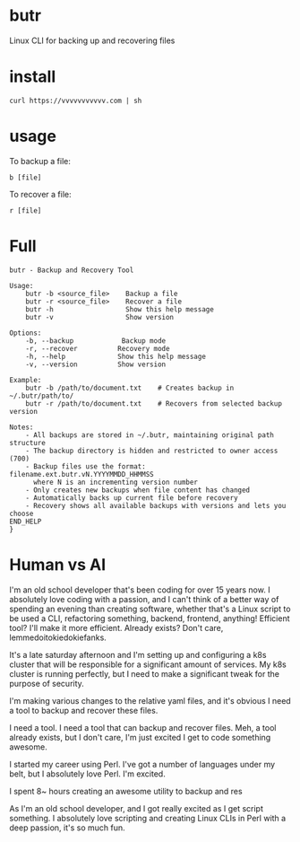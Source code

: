 # butr
Linux CLI for backing up and recovering files

# install

```
curl https://vvvvvvvvvvv.com | sh
```

# usage

To backup a file:
```
b [file]
```

To recover a file:
```
r [file]
```

# Full
```
butr - Backup and Recovery Tool

Usage:
    butr -b <source_file>    Backup a file
    butr -r <source_file>    Recover a file
    butr -h                  Show this help message
    butr -v                  Show version

Options:
    -b, --backup            Backup mode
    -r, --recover          Recovery mode
    -h, --help             Show this help message
    -v, --version          Show version

Example:
    butr -b /path/to/document.txt    # Creates backup in ~/.butr/path/to/
    butr -r /path/to/document.txt    # Recovers from selected backup version

Notes:
    - All backups are stored in ~/.butr, maintaining original path structure
    - The backup directory is hidden and restricted to owner access (700)
    - Backup files use the format: filename.ext.butr.vN.YYYYMMDD_HHMMSS
      where N is an incrementing version number
    - Only creates new backups when file content has changed
    - Automatically backs up current file before recovery
    - Recovery shows all available backups with versions and lets you choose
END_HELP
}

```

# Human vs AI

I'm an old school developer that's been coding for over 15 years now. I absolutely love coding with a passion, and I can't think of a better way of spending an evening than creating software, whether that's a Linux script to be used a CLI, refactoring something, backend, frontend, anything! Efficient tool? I'll make it more efficient. Already exists? Don't care, lemmedoitokiedokiefanks. 

It's a late saturday afternoon and I'm setting up and configuring a k8s cluster that will be responsible for a significant amount of services. My k8s cluster is running perfectly, but I need to make a significant tweak for the purpose of security.

I'm making various changes to the relative yaml files, and it's obvious I need a tool to backup and recover these files.

I need a tool. I need a tool that can backup and recover files. Meh, a tool already exists, but I don't care, I'm just excited I get to code something awesome. 

I started my career using Perl. I've got a number of languages under my belt, but I absolutely love Perl. I'm excited.



I spent 8~ hours creating an awesome utility to backup and res

As I'm an old school developer, and I got really excited as I get script something. I absolutely love scripting and creating Linux CLIs in Perl with a deep passion, it's so much fun. 
